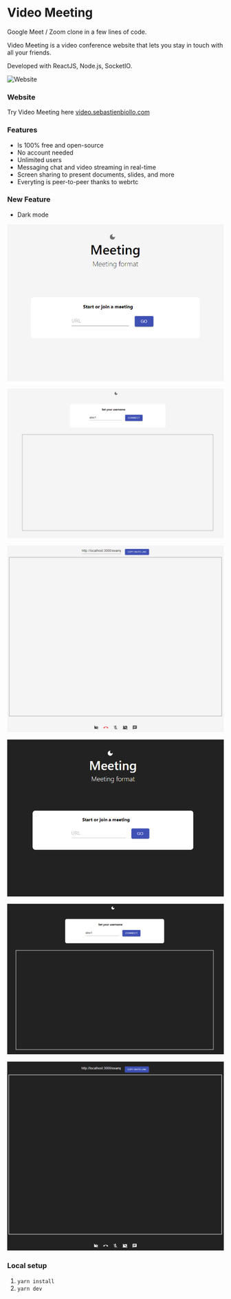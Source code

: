 # Video Meeting

Google Meet / Zoom clone in a few lines of code.

Video Meeting is a video conference website that lets you stay in touch with all your friends.

Developed with ReactJS, Node.js, SocketIO.

![Website](https://i.imgur.com/HhZD01o.jpg)

### Website
Try Video Meeting here [video.sebastienbiollo.com](https://video.sebastienbiollo.com)


### Features
- Is 100% free and open-source
- No account needed
- Unlimited users
- Messaging chat and video streaming in real-time
- Screen sharing to present documents, slides, and more
- Everyting is peer-to-peer thanks to webrtc

### New Feature
- Dark mode
  
<p align="center">
  <img src="README-images\home.PNG" alt="Step2">
</p>


<p align="center">
  <img src="README-images\video.PNG" alt="Step2">
</p>
<p align="center">
  <img src="README-images\meet.PNG" alt="Step2">
</p>

<p align="center">
  <img src="README-images\home-dark.PNG" alt="Step2">
</p>

<p align="center">
  <img src="README-images\video-dark.PNG" alt="Step2">
</p>

<p align="center">
  <img src="README-images\meet-dark.PNG" alt="Step2">
</p>

### Local setup

1. `yarn install`
2. `yarn dev`
